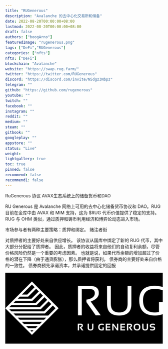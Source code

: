 ```yaml
---
title: "RUGenerous"
description: "Avalanche 的去中心化交易所和储备"
date: 2022-08-20T00:00:00+08:00
lastmod: 2022-08-20T00:00:00+08:00
draft: false
authors: ["boogArno"]
featuredImage: "rugenerous.png"
tags: ["DeFi","RUGenerous"]
categories: ["nfts"]
nfts: ["DeFi"]
blockchain: "Avalanche"
website: "https://swap.rug.farm/"
twitter: "https://twitter.com/RUGenerous"
discord: "https://discord.com/invite/N5dgz3Nbpz"
telegram: ""
github: "https://github.com/rugenerous"
youtube: ""
twitch: ""
facebook: ""
instagram: ""
reddit: ""
medium: ""
steam: ""
gitbook: ""
googleplay: ""
appstore: ""
status: "Live"
weight: 
lightgallery: true
toc: true
pinned: false
recommend: false
recommend1: false
---
```

RuGenerous 协议
AVAX生态系统上的储备货币和DAO

RU Generous 是 Avalanche 网络上可用的去中心化储备货币协议和 DAO。RUG 目前在金库中由 AVAX 和 MIM 支持，这为 $RUG 代币价值提供了稳定的支持。RUG 与 OHM 类似，通过质押和铸币利用经济和博弈论动态进入市场。

市场参与者有两种主要策略：质押和绑定。 赌注者街

对质押者的主要好处来自供应增长。 该协议从国库中绑定了新的 RUG 代币，其中大部分分配给了质押者。 因此，质押者的收益将来自他们的自动复利余额，尽管价格风险仍然是一个重要的考虑因素。 也就是说，如果代币余额的增加超过了价格的潜在下降（由于通货膨胀），那么质押者将获利。
债券商的主要好处来自价格的一致性。 债券商预先承诺资本，并承诺提供固定的回报

![FaDh-SPXoAI95iJ](FaDh-SPXoAI95iJ.png)